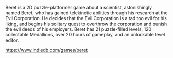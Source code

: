 Beret is a 2D puzzle-platformer game about a scientist, astonishingly named Beret, who has gained telekinetic abilities through his research at the Evil Corporation. He decides that the Evil Corporation is a tad too evil for his liking, and begins his solitary quest to overthrow the corporation and punish the evil deeds of his employers. Beret has 21 puzzle-filled levels, 120 collectable Medallions, over 20 hours of gameplay, and an unlockable level editor.

https://www.indiedb.com/games/beret

